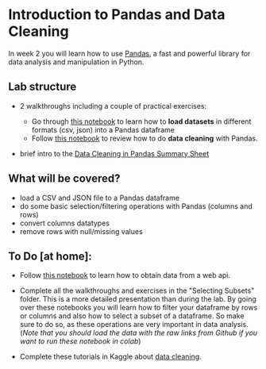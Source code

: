 # Introduction to Pandas and Data Cleaning
In week 2 you will learn how to use [Pandas](https://pandas.pydata.org/), a fast and powerful library for data analysis and manipulation in Python.

## Lab structure
- 2 walkthroughs including a couple of practical exercises:
   - Go through [this notebook](https://colab.research.google.com/github/michalis0/DataMining_and_MachineLearning/blob/master/week2/Basic_Pandas_Load_File.ipynb) to learn how to **load datasets** in different formats (csv, json) into a Pandas dataframe
   - Follow [this notebook](https://colab.research.google.com/github/michalis0/DataMining_and_MachineLearning/blob/master/week2/Data_Cleaning_in_Pandas.ipynb#scrollTo=eqLRUv6UF1jC) to review how to do **data cleaning** with Pandas.
   
- brief intro to the [Data Cleaning in Pandas Summary Sheet](https://github.com/michalis0/DataMining_and_MachineLearning/blob/master/week2/DataCleaning%20in%20Pandas%20Summary.pdf)

## What will be covered?

- load a CSV and JSON file to a Pandas dataframe
- do some basic selection/filtering operations with Pandas (columns and rows)
- convert columns datatypes
- remove rows with null/missing values

## To Do [at home]:

- Follow [this notebook](https://colab.research.google.com/github/michalis0/DataMining_and_MachineLearning/blob/master/week2/Loading_Data_WebAPI.ipynb) to learn how to obtain data from a web api.

- Complete all the walkthroughs and exercises in the "Selecting Subsets" folder. This is a more detailed presentation than during the lab. By going over these notebooks you will learn how to filter your dataframe by rows or columns and also how to select a subset of a dataframe. So make sure to do so, as these operations are very important in data analysis. (_Note that you should load the data with the raw links from Github if you want to run these notebook in colab_)

- Complete these tutorials in Kaggle about [data cleaning](https://www.kaggle.com/rtatman/data-cleaning-challenge-handling-missing-values). 


